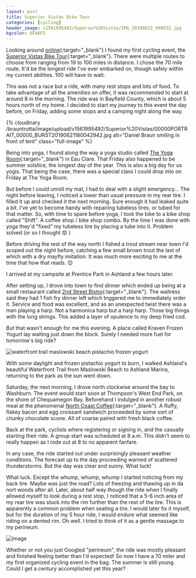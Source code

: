 ```yaml
---
layout: post
title: Superior Vistas Bike Tour
categories: [cycling]
header_image: v1561995492/Superior%20Vistas/IMG_20190622_090532.jpg
bgcolor: 6FA6F5
---
```

Looking around [online](https://www.bikeacentury.com/wisconsin/){:target="_blank"} I found my first cycling event, the [Superior Vistas Bike Tour](https://www.superiorvistas.org/){:target="_blank"}. There were multiple routes to choose from ranging from 19 to 100 miles in distance. I chose the 70 mile route. It'd be the longest ride I've ever embarked on, though safely within my current abilities. 100 will have to wait.

This was not a race but a ride, with many rest stops and lots of food. To take advantage of all the amenities on offer, it was recommended to start at around 8 in the morning. The ride was in Bayfield County, which is about 5 hours north of my home. I decided to start my journey to this event the day before, on Friday, adding some stops and a camping night along the way.

{% cloudinary /brauntrutta/image/upload/v1561995492/Superior%20Vistas/00000PORTRAIT_00000_BURST20190621180042942.jpg alt="Daniel Braun smiling in front of tent" class="full-image" %}

Being into yoga, I found along the way a yoga studio called [The Yoga Room](http://www.theyogaroomec.com/){:target="_blank"} in Eau Clare. That Friday also happened to be summer solstice, the longest day of the year. This is also a big day for us yogis. That being the case, there was a special class I could drop into on Friday at The Yoga Room.

But before I could unroll my mat, I had to deal with a slight emergency... The night before leaving, I noticed a lower than usual pressure in my rear tire. I filled it up and checked it the next morning. Sure enough it had leaked quite a bit. I've yet to become handy with repairing tubeless tires, or tubed for that matter. So, with time to spare before yoga, I took the bike to a bike shop called "Shift". A coffee shop / bike shop combo. By the time I was done with yoga they'd "fixed" my tubeless tire by placing a tube into it. Problem solved (or so I thought :worried: )

Before driving the rest of the way north I fished a trout stream near town I'd scoped out the night before, catching a few small brown trout the last of which with a dry mayfly imitation. It was much more exciting to me at the time that how that reads. :blush:

I arrived at my campsite at Prentice Park in Ashland a few hours later.

After setting up, I drove into town to find dinner which ended up being at a small restaurant called [2nd Street Bistro](https://www.facebook.com/Bistro54806/){:target="_blank"}. The waitress said they had 1 fish fry dinner left which triggered me to immediately order it. Service and food was excellent, and as an unexpected twist there was a man playing a harp. Not a harmonica harp but a harp harp. Those big things with the long strings. This added a layer of opulence to my deep fried cod.

But that wasn't enough for me this evening. A place called Kraven Frozen Yogurt lay waiting just down the block. Surely I needed more fuel for tomorrow's big ride?

![waterfront trail maslowski beach pistachio frozen yogurt](https://res.cloudinary.com/brauntrutta/image/upload/v1562077750/Superior%20Vistas/yogurt_and_walk.jpg)

With some daylight and frozen pistachio yogurt to burn, I walked Ashland's beautiful Waterfront Trail from Maslowski Beach to Ashland Marina, returning to the park as the sun went down.

Saturday, the next morning, I drove north clockwise around the bay to Washburn. The event would start soon at Thompson's West End Park, on the shore of Chequamegon Bay. Beforehand I indulged in another robust meal at the phenomenal [North Coast Coffee](https://www.northcoastcoffee.net/){:target="_blank"}. A fluffy, flakey bacon and egg croissant sandwich proceeded by some sort of chunky chocolate scone. All of coarse paired with fresh black coffee.

Back at the park, cyclists where registering or signing in, and the casually starting their ride. A group start was scheduled at 8 a.m. This didn't seem to really happen as I rode out at 8 to no apparent fanfare.

In any case, the ride started out under surprisingly pleasant weather conditions. The forecast up to the day proceeding warned of scattered thunderstorms. But the day was clear and sunny. What luck!

What luck. Except the whump, whump, whump I started noticing from my back tire. Maybe was just the road? Lots of freezing and thawing up in da nort woods after all. Later, about half way though the ride when I finally allowed myself to look during a rest stop, I noticed that a 5-6 inch area of my rear tire was stuck into the rim further than the rest of the tire. This is apparently a common problem when seating a tire. I would later fix it myself, but for the duration of my 5 hour ride, I would endure what seemed like riding on a dented rim. Oh well. I tried to think of it as a gentle massage to my perineum.

![image](https://res.cloudinary.com/brauntrutta/image/upload/c_scale,w_1071/v1562012674/Superior%20Vistas/COLLAGE.jpg)

Whether or not you just Googled "perineum", the ride was mostly pleasant and finished feeling better than I'd expected! So now I have a 70 miler and my first organized cycling event in the bag. The summer is still young. Could I get a century accomplished yet this year?